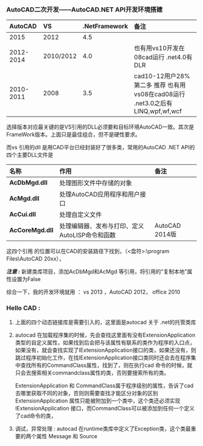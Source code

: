 ### AutoCAD二次开发——AutoCAD.NET API开发环境搭建

| AutoCAD | VS | .NetFramework | 备注 |
| :--- | :--- | :--- | :--- |
| 2015 | 2012 | 4.5 |  |
| 2012-2014 | 2010/2012 | 4.0 | 也有用vs10开发在08cad运行        .net4.0有DLR |
| 2010-2011 | 2008 | 3.5 | cad10-12用户28%第二多 推荐 也有用vs08在cad08运行   .net3.0之后有LINQ,wpf,wf,wcf |

选择版本对应最关键的是VS引用的DLL必须要和目标环境AutoCAD一致。其次是FrameWork版本。上面只是最佳组合，但不是硬性要求。

而vs 引用的dll 是用CAD平台已经封装好了很多类，常用的AutoCAD .NET API的四个主要DLL文件是

| **名称** | **作用** | **备注** |
| :--- | :--- | :--- |
| **AcDbMgd.dll** | 处理图形文件中存储的对象 |  |
| **AcMgd.dll** | 处理AutoCAD应用程序和用户接口 |  |
| **AcCui.dll** | 处理自定义文件 |  |
| **AcCoreMgd.dll** | 处理编辑器、发布与打印、定义AutoLISP命令和函数 | AutoCAD 2014版 |

这四个引用 的位置可以在CAD的安装路径下找到，（&lt;盘符&gt;:\program Files\AutoCAD 20xx），

_**注意 :**_ 新建类库项目，添加AcDbMgd和AcMgd 等引用，将引用的"复制本地"属性设置为False

综合一下，我的开发环境就用 ： vs 2013 ，AutoCAD 2012， office 2010

### Hello CAD :

1. 上面的四个动态链接库是需要引入的，这里面是autocad 关于 .net的托管类库
2. autocad 在加载程序集的时候，先会查找这里面有没有ExtensionApplication 类型的自定义属性，如果找到后会把与该属性有联系的类作为程序的入口点，如果没有，就会查找实现了IExtensionApplication接口的类，如果还没有，则跳过程序初始化工作，在找IExtensionApplication接口类同时还会去在程序集中查找所有的CommandClass属性，找到了，则在执行cad 命令的时候，就只会去搜索相关commandclass属性的类，否则要搜索所有的类。

   ExtensionApplication 和 CommandClass属于程序级别的属性，告诉了cad去哪里获取不同的对象，否则则需要查找才能区分对象的区别ExtensionApplication 属性只能被附加到一个类中，这个类还必须实现IExtensionApplication 接口，而CommandClass可以被添加到任何一个定义了cad命令的类，

3. 调试，异常处理 : autocad 在runtime类库中定义了Exception类，这个类最重要的两个属性 Message 和 Source



